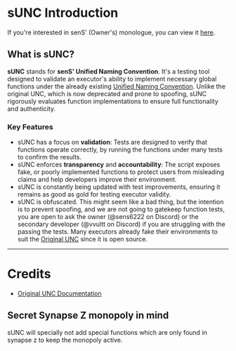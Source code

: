# sUNC Introduction

If you're interested in senS' (Owner's) monologue, you can view it [here](./README-condensed.md).

## What is sUNC? 

**sUNC** stands for **senS' Unified Naming Convention**. It's a testing tool designed to validate an executor's ability to implement necessary global functions under the already existing [Unified Naming Convention](https://github.com/unified-naming-convention/NamingStandard/tree/main). Unlike the original UNC, which is now deprecated and prone to spoofing, sUNC rigorously evaluates function implementations to ensure full functionality and authenticity.

### Key Features

- sUNC has a focus on **validation**: Tests are designed to verify that functions operate correctly, by running the functions under many tests to confirm the results.
- sUNC enforces **transparency** and **accountability**: The script exposes fake, or poorly implemented functions to protect users from misleading claims and help developers improve their environment.
- sUNC is constantly being updated with test improvements, ensuring it remains as good as gold for testing executor validity.
- sUNC is obfuscated. This might seem like a bad thing, but the intention is to prevent spoofing, and we are not going to gatekeep function tests, you are open to ask the owner (@sens6222 on Discord) or the secondary developer (@vvultt on Discord) if you are struggling with the passing the tests. Many executors already fake their environments to suit the [Original UNC](https://github.com/unified-naming-convention/NamingStandard/tree/main) since it is open source.

-----

# Credits

- [Original UNC Documentation](https://github.com/unified-naming-convention/NamingStandard/tree/main)

## Secret Synapse Z monopoly in mind
sUNC will specially not add special functions which are only found in synapse z to keep the monopoly active.
